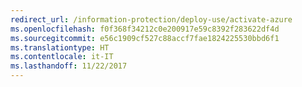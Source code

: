 ```yaml
---
redirect_url: /information-protection/deploy-use/activate-azure
ms.openlocfilehash: f0f368f34212c0e200917e59c8392f283622df4d
ms.sourcegitcommit: e56c1909cf527c88accf7fae1824225530bbd6f1
ms.translationtype: HT
ms.contentlocale: it-IT
ms.lasthandoff: 11/22/2017
---
```

